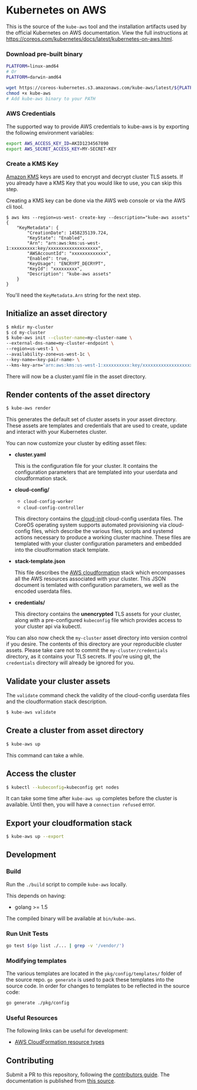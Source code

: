 # Kubernetes on AWS

This is the source of the `kube-aws` tool and the installation artifacts used by the official Kubernetes on AWS documentation.
View the full instructions at https://coreos.com/kubernetes/docs/latest/kubernetes-on-aws.html.


### Download pre-built binary

```sh
PLATFORM=linux-amd64
# Or
PLATFORM=darwin-amd64

wget https://coreos-kubernetes.s3.amazonaws.com/kube-aws/latest/${PLATFORM}/kube-aws
chmod +x kube-aws
# Add kube-aws binary to your PATH
```

### AWS Credentials
The supported way to provide AWS credentials to kube-aws is by exporting the following environment variables:
```sh
export AWS_ACCESS_KEY_ID=AKID1234567890
export AWS_SECRET_ACCESS_KEY=MY-SECRET-KEY
```

### Create a KMS Key

[Amazon KMS](http://docs.aws.amazon.com/kms/latest/developerguide/overview.html) keys are used to encrypt and decrypt cluster TLS assets. If you already have a KMS Key that you would like to use, you can skip this step.

Creating a KMS key can be done via the AWS web console or via the AWS cli tool.

```shell
$ aws kms --region=us-west- create-key --description="kube-aws assets"
{
    "KeyMetadata": {
        "CreationDate": 1458235139.724,
        "KeyState": "Enabled",
        "Arn": "arn:aws:kms:us-west-1:xxxxxxxxx:key/xxxxxxxxxxxxxxxxxxx",
        "AWSAccountId": "xxxxxxxxxxxxx",
        "Enabled": true,
        "KeyUsage": "ENCRYPT_DECRYPT",
        "KeyId": "xxxxxxxxx",
        "Description": "kube-aws assets"
    }
}
```
You'll need the `KeyMetadata.Arn` string for the next step.

## Initialize an asset directory
```sh
$ mkdir my-cluster
$ cd my-cluster
$ kube-aws init --cluster-name=my-cluster-name \
--external-dns-name=my-cluster-endpoint \
--region=us-west-1 \
--availability-zone=us-west-1c \
--key-name=<key-pair-name> \
--kms-key-arn="arn:aws:kms:us-west-1:xxxxxxxxxx:key/xxxxxxxxxxxxxxxxxxx"
```

There will now be a cluster.yaml file in the asset directory.

## Render contents of the asset directory

```sh
$ kube-aws render
```
This generates the default set of cluster assets in your asset directory. These assets are templates and credentials that are used to create, update and interact with your Kubernetes cluster.

You can now customize your cluster by editing asset files:

* **cluster.yaml**

  This is the configuration file for your cluster. It contains the configuration parameters that are templated into your userdata and cloudformation stack.

* **cloud-config/**

  * `cloud-config-worker`
  * `cloud-config-controller`

  This directory contains the [cloud-init](https://github.com/coreos/coreos-cloudinit) cloud-config userdata files. The CoreOS operating system supports automated provisioning via cloud-config files, which describe the various files, scripts and systemd actions necessary to produce a working cluster machine. These files are templated with your cluster configuration parameters and embedded into the cloudformation stack template.

* **stack-template.json**

  This file describes the [AWS cloudformation](https://aws.amazon.com/cloudformation/) stack which encompasses all the AWS resources associated with your cluster. This JSON document is temlated with configuration parameters, we well as the encoded userdata files.

* **credentials/**

  This directory contains the **unencrypted** TLS assets for your cluster, along with a pre-configured `kubeconfig` file which provides access to your cluster api via kubectl.

You can also now check the `my-cluster` asset directory into version control if you desire. The contents of this directory are your reproducible cluster assets. Please take care not to commit the `my-cluster/credentials` directory, as it contains your TLS secrets. If you're using git, the `credentials` directory will already be ignored for you.

## Validate your cluster assets

The `validate` command check the validity of the cloud-config userdata files and the cloudformation stack description.

```sh
$ kube-aws validate
```

## Create a cluster from asset directory

```sh
$ kube-aws up
```

This command can take a while.

## Access the cluster

```sh
$ kubectl --kubeconfig=kubeconfig get nodes
```

It can take some time after `kube-aws up` completes before the cluster is available. Until then, you will have a `connection refused` error.

## Export your cloudformation stack
```sh
$ kube-aws up --export
```

## Development

### Build

Run the `./build` script to compile `kube-aws` locally.

This depends on having:
* golang >= 1.5

The compiled binary will be available at `bin/kube-aws`.

### Run Unit Tests

```sh
go test $(go list ./... | grep -v '/vendor/')
```

### Modifying templates

The various templates are located in the `pkg/config/templates/` folder of the source repo. `go generate` is used to pack these templates into the source code. In order for changes to templates to be reflected in the source code:

```sh
go generate ./pkg/config
```

### Useful Resources

The following links can be useful for development:

- [AWS CloudFormation resource types](http://docs.aws.amazon.com/AWSCloudFormation/latest/UserGuide/aws-template-resource-type-ref.html)

## Contributing

Submit a PR to this repository, following the [contributors guide](../../CONTRIBUTING.md).
The documentation is published from [this source](../../Documentation/kubernetes-on-aws.md).



